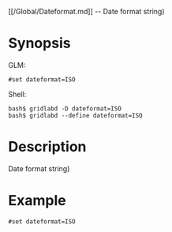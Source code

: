 [[/Global/Dateformat.md]] -- Date format string)

# Synopsis
GLM:
~~~
#set dateformat=ISO
~~~
Shell:
~~~
bash$ gridlabd -D dateformat=ISO
bash$ gridlabd --define dateformat=ISO
~~~

# Description

Date format string)

# Example

~~~
#set dateformat=ISO
~~~
